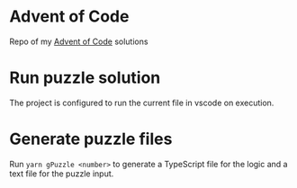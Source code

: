 # Advent of Code
Repo of my [Advent of Code](https://adventofcode.com/) solutions

# Run puzzle solution

The project is configured to run the current file in vscode on execution.

# Generate puzzle files

Run `yarn gPuzzle <number>` to generate a TypeScript file for the logic and a text file for the puzzle input.

